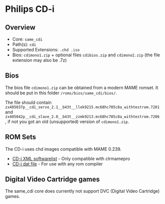 # Philips CD-i

## Overview

- Core: `same_cdi`
- Path(s): `cdi`
- Supported Extensions: `.chd .iso`
- Bios: `cdimono1.zip` + optional files `cdibios.zip` and `cdimono2.zip` (the file extension may also be .7z)

## Bios

The bios file `cdimono1.zip` can be obtained from a modern MAME romset.
It should be put in this folder `/roms/bios/same_cdi/bios/`.

The file should contain `zx405037p__cdi_servo_2.1__b43t__llek9215.mc68hc705c8a_withtestrom.7201` and `zx405042p__cdi_slave_2.0__b43t__zzmk9213.mc68hc705c8a_withtestrom.7206`, if not you got an old (unsupported) version of `cdimono1.zip`.

## ROM Sets

The CD-i uses chd images compatible with MAME 0.239. 

- [CD-i XML softwarelist](https://raw.githubusercontent.com/mamedev/mame/mame0239/hash/cdi.xml) - Only compatible with clrmamepro
- [CD-i dat file](resources/dats/cdi.dat) - For use with any rom compiler

## Digital Video Cartridge games

The same_cdi core does currently not support DVC (Digital Video Cartridge) games.
